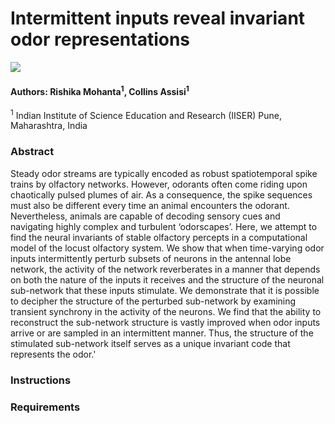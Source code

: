 # Intermittent inputs reveal invariant odor representations
<img src ="https://raw.githubusercontent.com/neurorishika/odor-states/main/fig1/fig1.png"></img>
#### Authors: Rishika Mohanta<sup>1</sup>,	Collins Assisi<sup>1</sup><br>
<sup>1</sup> Indian Institute of Science Education and Research (IISER) Pune, Maharashtra, India

### Abstract
Steady odor streams are typically encoded as robust spatiotemporal spike trains by olfactory networks. However, odorants often come riding upon chaotically pulsed plumes of air. As a consequence, the spike sequences must also be different every time an animal encounters the odorant. Nevertheless, animals are capable of decoding sensory cues and navigating highly complex and turbulent ‘odorscapes’. Here, we attempt to find the neural invariants of stable olfactory percepts in a computational model of the locust olfactory system. We show that when time-varying odor inputs intermittently perturb subsets of neurons in the antennal lobe network, the activity of the network reverberates in a manner that depends on both the nature of the inputs it receives and the structure of the neuronal sub-network that these inputs stimulate. We demonstrate that it is possible to decipher the structure of the perturbed sub-network by examining transient synchrony in the activity of the neurons. We find that the ability to reconstruct the sub-network structure is vastly improved when odor inputs arrive or are sampled in an intermittent manner. Thus, the structure of the stimulated sub-network itself serves as a unique invariant code that represents the odor.'

### Instructions

### Requirements
 
